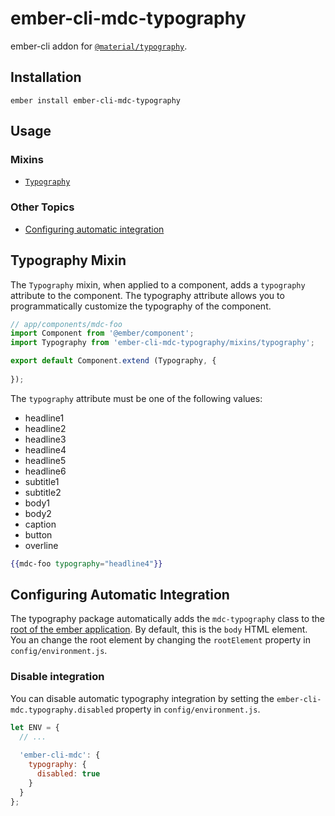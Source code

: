 ember-cli-mdc-typography
=========================

ember-cli addon for [`@material/typography`](https://github.com/material-components/material-components-web/tree/master/packages/mdc-typography).

Installation
------------

    ember install ember-cli-mdc-typography

Usage
-----------------------

### Mixins

* [`Typography`](#typography-mixin)

### Other Topics
* [Configuring automatic integration](#configuring-automatic-integration)

Typography Mixin
------------------

The `Typography` mixin, when applied to a component, adds a `typography` attribute
to the component. The typography attribute allows you to programmatically customize
the typography of the component.

```javascript
// app/components/mdc-foo
import Component from '@ember/component';
import Typography from 'ember-cli-mdc-typography/mixins/typography';

export default Component.extend (Typography, {
 
});
```

The `typography` attribute must be one of the following values:

* headline1
* headline2
* headline3
* headline4
* headline5
* headline6
* subtitle1
* subtitle2
* body1
* body2
* caption
* button
* overline

```handlebars
{{mdc-foo typography="headline4"}}
```

Configuring Automatic Integration
------------------------------------

The typography package automatically adds the `mdc-typography` class to the 
[root of the ember application](https://guides.emberjs.com/release/configuring-ember/embedding-applications/#toc_changing-the-root-element).
By default, this is the `body` HTML element. You an change the root element 
by changing the `rootElement` property in `config/environment.js`.

### Disable integration

You can disable automatic typography integration by setting the `ember-cli-mdc.typography.disabled`
property in `config/environment.js`.

```javascript
let ENV = {
  // ...
  
  'ember-cli-mdc': {
    typography: {
      disabled: true
    }
  }
};
```
